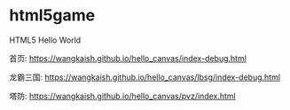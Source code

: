 # html5game
HTML5 Hello World

首页: https://wangkaish.github.io/hello_canvas/index-debug.html

龙霸三国: https://wangkaish.github.io/hello_canvas/lbsg/index-debug.html

塔防: https://wangkaish.github.io/hello_canvas/pvz/index.html





